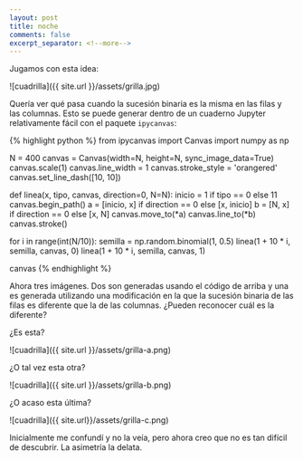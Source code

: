 ```yaml
--- 
layout: post 
title: noche 
comments: false 
excerpt_separator: <!--more--> 
---
```


Jugamos con esta idea:

![cuadrilla]({{ site.url }}/assets/grilla.jpg) 

<!--more-->

Quería ver qué pasa cuando la sucesión binaria es la misma en las filas
y las columnas. Esto se puede generar dentro de un cuaderno Jupyter
relativamente fácil con el paquete `ipycanvas`:

{% highlight python %} 
from ipycanvas import Canvas 
import numpy as np

N = 400 
canvas = Canvas(width=N, height=N, sync_image_data=True) 
canvas.scale(1) 
canvas.line_width = 1 
canvas.stroke_style = 'orangered' 
canvas.set_line_dash([10, 10])

def linea(x, tipo, canvas, direction=0, N=N):
    inicio = 1 if tipo == 0 else 11
    canvas.begin_path()
    a = [inicio, x] if direction == 0 else [x, inicio]
    b = [N, x] if direction == 0 else [x, N]
    canvas.move_to(*a)
    canvas.line_to(*b)
    canvas.stroke()

for i in range(int(N/10)):
    semilla = np.random.binomial(1, 0.5)
    linea(1 + 10 * i, semilla, canvas, 0)
    linea(1 + 10 * i, semilla, canvas, 1)

canvas
{% endhighlight %}

Ahora tres imágenes. Dos son generadas usando el código de arriba y una es
generada utilizando una modificación en la que la sucesión binaria de las
filas es diferente que la de las columnas. ¿Pueden reconocer cuál es la
diferente?

¿Es esta?

![cuadrilla]({{ site.url }}/assets/grilla-a.png)

¿O tal vez esta otra?

![cuadrilla]({{ site.url }}/assets/grilla-b.png) 

¿O acaso esta última?

![cuadrilla]({{ site.url}}/assets/grilla-c.png) 

Inicialmente me confundí y no la veía, pero ahora creo que no es tan
difícil de descubrir. La asimetría la delata. 
